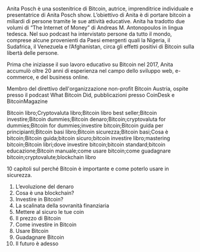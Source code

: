 Anita Posch è una sostenitrice di Bitcoin, autrice, imprenditrice individuale e presentatrice di Anita Posch show. L’obiettivo di Anita è di portare bitcoin a miliardi di persone tramite le sue attività educative. Anita ha tradotto due volumi di “The Internet of Money” di Andreas M. Antonopoulos in lingua tedesca. Nel suo podcast ha intervistato persone da tutto il mondo, comprese alcune provenienti da Paesi emergenti quali la Nigeria, il Sudafrica, il Venezuela e l’Afghanistan, circa gli effetti positivi di Bitcoin sulla libertà delle persone.

Prima che iniziasse il suo lavoro educativo su Bitcoin nel 2017, Anita accumulò oltre 20 anni di esperienza nel campo dello sviluppo web, e-commerce, e del business online.

Membro del direttivo dell'organizzazione non-profit Bitcoin Austria, ospite presso il podcast What Bitcoin Did, pubblicazioni presso CoinDesk e BitcoinMagazine

Bitcoin libro;Cryptovaluta libro;Bitcoin libro best seller;Bitcoin investire;Bitcoin dummies;Bitcoin denaro;Bitcoin;cryptovaluta for dummies;Bitcoin for dummies;investire bitcoin;Bitcoin guida per principianti;Bitcoin basi libro;Bitcoin sicurezza;Bitcoin basi;Cosa è bitcoin;Bitcoin guida;bitcoin sicuro;bitcoin investire libro;mastering bitcoin;Bitcoin libri;dove investire bitcoin;bitcoin standard;bitcoin educazione;Bitcoin manuale;come usare bitcoin;come guadagnare bitcoin;cryptovalute;blockchain libro

10 capitoli sul perché Bitcoin è importante e come poterlo usare in sicurezza.
1.  L’evoluzione del denaro
2.  Cosa è una blockchain?	
3.  Investire in Bitcoin?
4.  La scalinata della sovranità finanziaria	
5.  Mettere al sicuro le tue coin
6.  Il prezzo di Bitcoin
7.  Come investire in Bitcoin
8.  Usare Bitcoin
9.  Guadagnare Bitcoin
10.  Il futuro è adesso


